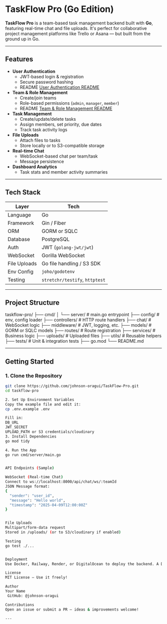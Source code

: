 # TaskFlow Pro (Go Edition)

**TaskFlow Pro** is a team-based task management backend built with **Go**, featuring real-time chat and file uploads. It's perfect for collaborative project management platforms like Trello or Asana — but built from the ground up in Go.

---

## Features

- **User Authentication**
  - JWT-based login & registration
  - Secure password hashing
  - README [User Authentication README](https://github.com/johnson-oragui/TaskFlow-Pro/blob/main/USERAUTHENTICATION.md)
- **Team & Role Management**
  - Create/join teams
  - Role-based permissions (`admin`, `manager`, `member`)
  - README [Team & Role Management README](https://github.com/johnson-oragui/TaskFlow-Pro/blob/main/TEAM-AND-ROLE-MANAGEMENT.md)
- **Task Management**
  - Create/update/delete tasks
  - Assign members, set priority, due dates
  - Track task activity logs
- **File Uploads**
  - Attach files to tasks
  - Store locally or to S3-compatible storage
- **Real-time Chat**
  - WebSocket-based chat per team/task
  - Message persistence
- **Dashboard Analytics**
  - Task stats and member activity summaries

---

## Tech Stack

| Layer         | Tech                        |
|---------------|-----------------------------|
| Language      | Go                          |
| Framework     | Gin / Fiber                 |
| ORM           | GORM or SQLC                |
| Database      | PostgreSQL                  |
| Auth          | JWT (`golang-jwt/jwt`)      |
| WebSocket     | Gorilla WebSocket           |
| File Uploads  | Go file handling / S3 SDK   |
| Env Config    | `joho/godotenv`             |
| Testing       | `stretchr/testify`, `httptest` |

---

## Project Structure


taskflow-pro/ ├── cmd/ │ └── server/ # main.go entrypoint ├── config/ # env, config loader ├── controllers/ # HTTP route handlers ├── chat/ # WebSocket logic ├── middleware/ # JWT, logging, etc. ├── models/ # GORM or SQLC models ├── routes/ # Route registration ├── services/ # Business logic ├── uploads/ # Uploaded files ├── utils/ # Reusable helpers ├── tests/ # Unit & integration tests ├── go.mod └── README.md

---

## Getting Started

### 1. Clone the Repository

```bash
git clone https://github.com/johnson-oragui/TaskFlow-Pro.git
cd taskflow-pro

2. Set Up Environment Variables
Copy the example file and edit it:
cp .env.example .env

Fill in:
DB_URL
JWT_SECRET
UPLOAD_PATH or S3 credentials/cloudinary
3. Install Dependencies
go mod tidy

4. Run the App
go run cmd/server/main.go


API Endpoints (Sample)

WebSocket (Real-time Chat)
Connect to ws://localhost:8000/api/chat/ws/:teamId
JSON Message format:
{
  "sender": "user_id",
  "message": "Hello world",
  "timestamp": "2025-04-09T12:00:00Z"
}


File Uploads
Multipart/form-data request
Stored in /uploads/ (or to S3/cloudinary if enabled)

Testing
go test ./...


Deployment
Use Docker, Railway, Render, or DigitalOcean to deploy the backend. A Dockerfile and docker-compose.yml can be added for easy setup.

License
MIT License — Use it freely!

Author
Your Name
 GitHub: @johnson-oragui

Contributions
Open an issue or submit a PR — ideas & improvements welcome!

---
